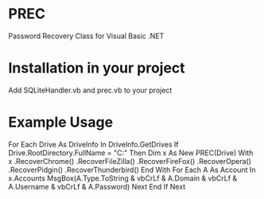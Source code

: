 # PREC
Password Recovery Class for Visual Basic .NET
# Installation in your project
Add SQLiteHandler.vb and prec.vb to your project
# Example Usage
For Each Drive As DriveInfo In DriveInfo.GetDrives
	If Drive.RootDirectory.FullName = "C:\" Then
		Dim x As New PREC(Drive)
		With x
			.RecoverChrome()
			.RecoverFileZilla()
			.RecoverFireFox()
			.RecoverOpera()
			.RecoverPidgin()
			.RecoverThunderbird()
		End With
		For Each A As Account In x.Accounts
			MsgBox(A.Type.ToString & vbCrLf & A.Domain & vbCrLf & A.Username & vbCrLf & A.Password)
		Next
	End If
Next